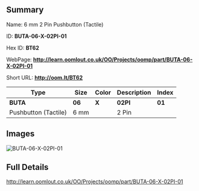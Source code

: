 

## Summary
 
Name:  6 mm 2 Pin Pushbutton (Tactile) 

ID: __BUTA-06-X-02PI-01__

Hex ID: __BT62__

WebPage: __http://learn.oomlout.co.uk/OO/Projects/oomp/part/BUTA-06-X-02PI-01__

Short URL: __http://oom.lt/BT62__


| Type   | Size   | Color   | Description   | Index   |    
| ----- | ------   | ------   | -----   | ----   |    
| __BUTA__   					| __06__   					| __X__    						| __02PI__    					| __01__ |    
| Pushbutton (Tactile)		| 6 mm	| 		| 2 Pin	| 	|

## Images
![BUTA-06-X-02PI-01](http://oomlout.com/oomp-gen/parts/BUTA-06-X-02PI-01/BUTA-06-X-02PI-01_420.jpg)

## Full Details

 http://learn.oomlout.co.uk/OO/Projects/oomp/part/BUTA-06-X-02PI-01

